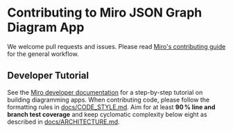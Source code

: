 # Contributing to Miro JSON Graph Diagram App

We welcome pull requests and issues. Please read
[Miro's contributing guide](https://github.com/miroapp/app-examples/blob/main/CONTRIBUTING.md)
for the general workflow.

## Developer Tutorial

See the
[Miro developer documentation](https://developers.miro.com/docs/overview) for a
step-by-step tutorial on building diagramming apps. When contributing code,
please follow the formatting rules in [docs/CODE_STYLE.md](docs/CODE_STYLE.md).
Aim for at least **90 % line and branch test coverage** and keep cyclomatic
complexity below eight as described in
[docs/ARCHITECTURE.md](docs/ARCHITECTURE.md).
